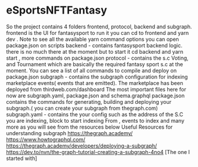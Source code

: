 # eSportsNFTFantasy

So the project contains 4 folders
frontend, protocol, backend and subgraph.
frontend is the UI for fantasysport
to run it you can cd to frontend and yarn dev .
Note to see all the available yarn command options you can open package.json on scripts
backend - contains fantasysport backend logic. there is no much there at the moment but to start it cd backend and yarn start , more commands on package.json
protocol - contains the s.c Voting, and Tournament which are basically the required fantasy sport s.c at the moment.
You can see a list of all commands to compile and deploy on package.json
subgraph - contains the subgraph configuration for indexing marketplace events( events that are emitted). The marketplace has been deployed from thirdweb.com/dashboard
The most important files here for now are subgraph.yaml, package.json and schema.graphql
package.json contains the commands for generating, building and deploying your subgraph.( you can create your subgraph from thegraph.com)
subgraph.yaml - contains the your config such as the address of the S.C you are indexing, block to start indexing From , events to index and many more as you will see from the resources below
Useful Resources for understanding subgraph
https://thegraph.academy/
https://www.howtographql.com/
https://thegraph.academy/developers/deploying-a-subgraph/
https://dev.to/nvn/the-graph-tutorial-creating-a-subgraph-4no4 [The one I started with]
